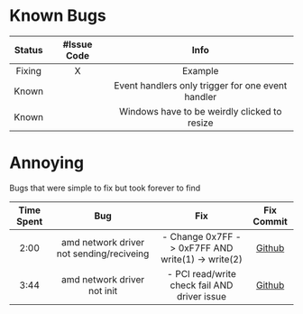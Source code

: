 
# Known Bugs
| Status | #Issue Code |                       Info                        |
|:------:|:-----------:|:-------------------------------------------------:|
| Fixing |      X      |                      Example                      |
| Known  |             | Event handlers only trigger for one event handler |
| Known  |             |   Windows have to be weirdly clicked to resize    |


# Annoying
Bugs that were simple to fix but took forever to find

| Time Spent |                   Bug                    |                        Fix                        |                                           Fix Commit                                            |
|:----------:|:----------------------------------------:|:-------------------------------------------------:|:-----------------------------------------------------------------------------------------------:|
|    2:00    | amd network driver not sending/reciveing | - Change 0x7FF -> 0xF7FF AND write(1) -> write(2) | [Github](https://github.com/maxtyson123/max-os/commit/4a0a080a271a9bf27d9cc3701c7d32b40aa2bab3) |
|    3:44    |       amd network driver not init        |   - PCI read/write check fail AND driver issue    | [Github](https://github.com/maxtyson123/max-os/commit/4a0a080a271a9bf27d9cc3701c7d32b40aa2bab3) |


